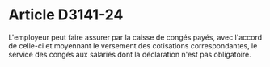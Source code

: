 # Article D3141-24

  
L'employeur peut faire assurer par la caisse de congés payés, avec l'accord de celle-ci et moyennant le versement des cotisations correspondantes, le service des congés aux salariés dont la déclaration n'est pas obligatoire.